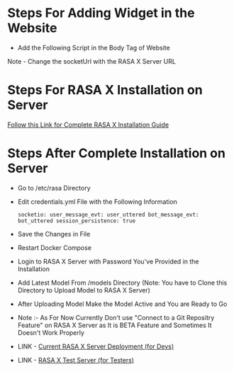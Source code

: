 # Steps For Adding Widget in the Website

- Add the Following Script in the Body Tag of Website 


<div id="webchat"></div>
<script src="https://cdn.jsdelivr.net/npm/rasa-webchat/lib/index.min.js"></script>
<script>
  WebChat.default.init({
    selector: "#webchat",
    initPayload: "/get_started",
    customData: {"language": "en"},
    socketUrl: "http://51.158.96.209",
    socketPath: "/socket.io/",
    title: "Welcome",
    subtitle: "I am Admin ChatBot",
    params: {"storage": "session"}
  })
</script>

Note - Change the socketUrl with the RASA X Server URL

# Steps For RASA X Installation on Server

[Follow this Link for Complete RASA X Installation Guide](https://rasa.com/docs/rasa-x/installation-and-setup/install/docker-compose)

# Steps After Complete Installation on Server

- Go to /etc/rasa Directory

- Edit credentials.yml File with the Following Information

  `socketio:
  user_message_evt: user_uttered
  bot_message_evt: bot_uttered
  session_persistence: true`

- Save the Changes in File

- Restart Docker Compose

- Login to RASA X Server with Password You've Provided in the Installation

- Add Latest Model From /models Directory (Note: You have to Clone this Directory to Upload Model to RASA X Server)

- After Uploading Model Make the Model Active and You are Ready to Go

- Note :- As For Now Currently Don't use "Connect to a Git Repositry Feature" on RASA X Server as It is BETA Feature and Sometimes It Doesn't Work Properly

- LINK - [Current RASA X Server Deployment (for Devs)](http://51.158.96.209/login?username=me&password=12345678)
- LINK - [RASA X Test Server (for Testers)](http://51.158.96.209/guest/conversations/production/a262832a12c841ce8bd3ad07a919c122)